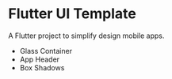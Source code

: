 # Flutter UI Template

A Flutter project to simplify design mobile apps.
- Glass Container
- App Header
- Box Shadows
